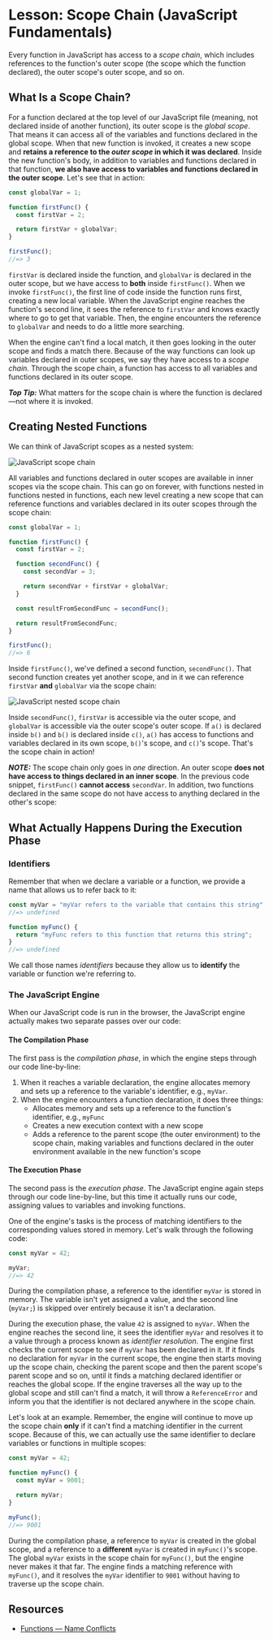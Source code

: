 # Lesson: Scope Chain (JavaScript Fundamentals)

Every function in JavaScript has access to a _scope chain_, which includes references to the function's outer scope (the scope which the function declared), the outer scope's outer scope, and so on.

## What Is a Scope Chain?

For a function declared at the top level of our JavaScript file (meaning, not declared inside of another function), its outer scope is the _global scope_. That means it can access all of the variables and functions declared in the global scope. When that new function is invoked, it creates a new scope and **retains a reference to the _outer scope_ in which it was declared**. Inside the new function's body, in addition to variables and functions declared in that function, **we also have access to variables and functions declared in the outer scope**. Let's see that in action:

```js
const globalVar = 1;

function firstFunc() {
  const firstVar = 2;

  return firstVar + globalVar;
}

firstFunc();
//=> 3
```

`firstVar` is declared inside the function, and `globalVar` is declared in the outer scope, but we have access to **both** inside `firstFunc()`. When we invoke `firstFunc()`, the first line of code inside the function runs first, creating a new local variable. When the JavaScript engine reaches the function's second line, it sees the reference to `firstVar` and knows exactly where to go to get that variable. Then, the engine encounters the reference to `globalVar` and needs to do a little more searching.

When the engine can't find a local match, it then goes looking in the outer scope and finds a match there. Because of the way functions can look up variables declared in outer scopes, we say they have access to a _scope chain_. Through the scope chain, a function has access to all variables and functions declared in its outer scope.

**_Top Tip:_** What matters for the scope chain is where the function is declared—not where it is invoked.

## Creating Nested Functions

We can think of JavaScript scopes as a nested system:

![JavaScript scope chain](/public/images/front-end-web-programming-in-javascript/scope-chain.png)

All variables and functions declared in outer scopes are available in inner scopes via the scope chain. This can go on forever, with functions nested in functions nested in functions, each new level creating a new scope that can reference functions and variables declared in its outer scopes through the scope chain:

```js
const globalVar = 1;

function firstFunc() {
  const firstVar = 2;

  function secondFunc() {
    const secondVar = 3;

    return secondVar + firstVar + globalVar;
  }

  const resultFromSecondFunc = secondFunc();

  return resultFromSecondFunc;
}

firstFunc();
//=> 6
```

Inside `firstFunc()`, we've defined a second function, `secondFunc()`. That second function creates yet another scope, and in it we can reference `firstVar` **and** `globalVar` via the scope chain:

![JavaScript nested scope chain](/public/images/front-end-web-programming-in-javascript/nested-scope-chain.png)

Inside `secondFunc()`, `firstVar` is accessible via the outer scope, and `globalVar` is accessible via the outer scope's outer scope. If `a()` is declared inside `b()` and `b()` is declared inside `c()`, `a()` has access to functions and variables declared in its own scope, `b()`'s scope, and `c()`'s scope. That's the scope chain in action!

**_NOTE:_** The scope chain only goes in _one_ direction. An outer scope **does not have access to things declared in an inner scope**. In the previous code snippet, `firstFunc()` **cannot access** `secondVar`. In addition, two functions declared in the same scope do not have access to anything declared in the other's scope:

## What Actually Happens During the Execution Phase

### Identifiers

Remember that when we declare a variable or a function, we provide a name that allows us to refer back to it:

```js
const myVar = "myVar refers to the variable that contains this string";
//=> undefined

function myFunc() {
  return "myFunc refers to this function that returns this string";
}
//=> undefined
```

We call those names _identifiers_ because they allow us to **identify** the variable or function we're referring to.

### The JavaScript Engine

When our JavaScript code is run in the browser, the JavaScript engine actually makes two separate passes over our code:

#### The Compilation Phase

The first pass is the _compilation phase_, in which the engine steps through our code line-by-line:

1. When it reaches a variable declaration, the engine allocates memory and sets up a reference to the variable's identifier, e.g., `myVar`.
2. When the engine encounters a function declaration, it does three things:
    - Allocates memory and sets up a reference to the function's identifier, e.g., `myFunc`
    - Creates a new execution context with a new scope
    - Adds a reference to the parent scope (the outer environment) to the scope chain, making variables and functions declared in the outer environment available in the new function's scope

#### The Execution Phase

The second pass is the _execution phase_. The JavaScript engine again steps through our code line-by-line, but this time it actually runs our code, assigning values to variables and invoking functions.

One of the engine's tasks is the process of matching identifiers to the corresponding values stored in memory. Let's walk through the following code:

```js
const myVar = 42;

myVar;
//=> 42
```

During the compilation phase, a reference to the identifier `myVar` is stored in memory. The variable isn't yet assigned a value, and the second line (`myVar;`) is skipped over entirely because it isn't a declaration.

During the execution phase, the value `42` is assigned to `myVar`. When the engine reaches the second line, it sees the identifier `myVar` and resolves it to a value through a process known as _identifier resolution_. The engine first checks the current scope to see if `myVar` has been declared in it. If it finds no declaration for `myVar` in the current scope, the engine then starts moving up the scope chain, checking the parent scope and then the parent scope's parent scope and so on, until it finds a matching declared identifier or reaches the global scope. If the engine traverses all the way up to the global scope and still can't find a match, it will throw a `ReferenceError` and inform you that the identifier is not declared anywhere in the scope chain.

Let's look at an example. Remember, the engine will continue to move up the scope chain **only** if it can't find a matching identifier in the current scope. Because of this, we can actually use the same identifier to declare variables or functions in multiple scopes:

```js
const myVar = 42;

function myFunc() {
  const myVar = 9001;

  return myVar;
}

myFunc();
//=> 9001
```

During the compilation phase, a reference to `myVar` is created in the global scope, and a reference to a **different** `myVar` is created in `myFunc()`'s scope. The global `myVar` exists in the scope chain for `myFunc()`, but the engine never makes it that far. The engine finds a matching reference with `myFunc()`, and it resolves the `myVar` identifier to `9001` without having to traverse up the scope chain.

## Resources

- [Functions — Name Conflicts](https://developer.mozilla.org/en-US/docs/Web/JavaScript/Guide/Functions#Name_conflicts)
